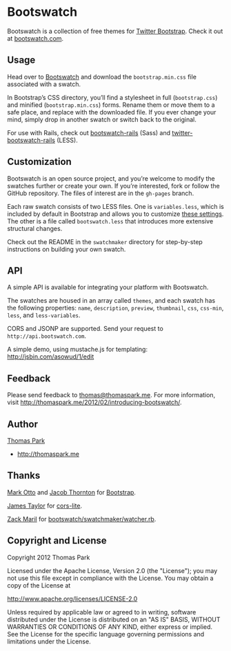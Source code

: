 Bootswatch
==========

Bootswatch is a collection of free themes for [Twitter Bootstrap](http://twitter.github.com/bootstrap/). Check it out at [bootswatch.com](http://bootswatch.com).

Usage
-----
Head over to [Bootswatch](http://bootswatch.com) and download the `bootstrap.min.css` file associated with a swatch.

In Bootstrap’s CSS directory, you’ll find a stylesheet in full (`bootstrap.css`) and minified (`bootstrap.min.css`) forms. Rename them or move them to a safe place, and replace with the downloaded file. If you ever change your mind, simply drop in another swatch or switch back to the original.

For use with Rails, check out [bootswatch-rails](https://github.com/maxim/bootswatch-rails) (Sass) and [twitter-bootswatch-rails](https://github.com/scottvrosenthal/twitter-bootswatch-rails) (LESS).


Customization
------
Bootswatch is an open source project, and you’re welcome to modify the swatches further or create your own. If you’re interested, fork or follow the GitHub repository. The files of interest are in the `gh-pages` branch.

Each raw swatch consists of two LESS files. One is `variables.less`, which is included by default in Bootstrap and allows you to customize [these settings](http://twitter.github.com/bootstrap/less.html#variables). The other is a file called `bootswatch.less` that introduces more extensive structural changes.

Check out the README in the `swatchmaker` directory for step-by-step instructions on building your own swatch.

API
-----

A simple API is available for integrating your platform with Bootswatch.

The swatches are housed in an array called `themes`, and each swatch has the following properties:  `name`, `description`, `preview`, `thumbnail`, `css`, `css-min`, `less`, and `less-variables`.

CORS and JSONP are supported. Send your request to `http://api.bootswatch.com`.

A simple demo, using mustache.js for templating: http://jsbin.com/asowud/1/edit

Feedback
------
Please send feedback to thomas@thomaspark.me. For more information, visit http://thomaspark.me/2012/02/introducing-bootswatch/.

Author
------
[Thomas Park](http://github.com/thomaspark)

+ http://thomaspark.me

Thanks
------
[Mark Otto](http://github.com/markdotto) and [Jacob Thornton](http://github.com/fat) for [Bootstrap](https://github.com/twitter/bootstrap).

[James Taylor](http://github.com/jostylr) for [cors-lite](https://github.com/jostylr/cors-lite).

[Zack Maril](http://github.com/zmaril) for [bootswatch/swatchmaker/watcher.rb](https://github.com/thomaspark/bootswatch/blob/master/swatchmaker/watcher.rb).


Copyright and License
----
Copyright 2012 Thomas Park

Licensed under the Apache License, Version 2.0 (the "License"); you may not use this file except in compliance with the License. You may obtain a copy of the License at

http://www.apache.org/licenses/LICENSE-2.0

Unless required by applicable law or agreed to in writing, software distributed under the License is distributed on an "AS IS" BASIS, WITHOUT WARRANTIES OR CONDITIONS OF ANY KIND, either express or implied. See the License for the specific language governing permissions and limitations under the License.